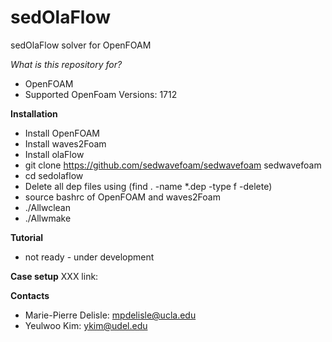 # sedOlaFlow
sedOlaFlow solver for OpenFOAM

*What is this repository for?*
* OpenFOAM
* Supported OpenFoam Versions: 1712

**Installation**

* Install OpenFOAM
* Install waves2Foam
* Install olaFlow
* git clone https://github.com/sedwavefoam/sedwavefoam sedwavefoam
* cd sedolaflow
* Delete all dep files using (find . -name *.dep -type f -delete)
* source bashrc of OpenFOAM and waves2Foam
* ./Allwclean
* ./Allwmake

**Tutorial**
* not ready - under development

**Case setup**
XXX
link:

**Contacts**
* Marie-Pierre Delisle: mpdelisle@ucla.edu
* Yeulwoo Kim: ykim@udel.edu
